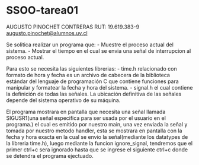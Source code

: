 # SSOO-tarea01
AUGUSTO PINOCHET CONTRERAS RUT: 19.619.383-9 
augusto.pinochet@alumnos.uv.cl

Se solitica realizar un programa que:
	- Muestre el proceso actual del sistema.
	- Mostrar el tiempo en el cual se envia una señal de interrupcion al proceso actual.

Para esto se necesita las siguientes librerias:
	- time.h relacionado con formato de hora y fecha es un archivo de cabecera de la biblioteca estándar del lenguaje de programación C que 		contiene funciones para manipular y formatear la fecha y hora del sistema.
	- signal.h el cual contiene la definición de todas las señales. La ubicación definitiva de las señales depende del sistema operativo de su 	 máquina.
	
El programa mostrara en pantalla que necesita una señal llamada SIGUSR1(una señal especifica para ser usada por el usuario en el programa.) el cual es emitido por nuestro main, una vez enviada la señal y tomada por nuestro metodo handler, esta se mostrara en pantalla con la fecha y hora exacta en la cual se envio la señal(mediante los datatypes de la libreria time.h), luego mediante la funcion ignore_signal, tendremos que el primer ctrl+c sera ignorado hasta que se ingrese el siguiente ctrl+c donde se detendra el programa ejectuado. 
